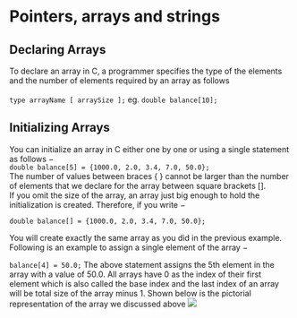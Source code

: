 # Pointers, arrays and strings

## Declaring Arrays
To declare an array in C, a programmer specifies the type of the elements and the number of elements required by an array as follows <br><br>
```type arrayName [ arraySize ];```  eg.  ```double balance[10];```

## Initializing Arrays
You can initialize an array in C either one by one or using a single statement as follows −<br>
```double balance[5] = {1000.0, 2.0, 3.4, 7.0, 50.0};```<br>
The number of values between braces { } cannot be larger than the number of elements that we declare for the array between square brackets [].<br>
If you omit the size of the array, an array just big enough to hold the initialization is created. Therefore, if you write −<br>

```double balance[] = {1000.0, 2.0, 3.4, 7.0, 50.0};```<br>

You will create exactly the same array as you did in the previous example. Following is an example to assign a single element of the array −

```balance[4] = 50.0;```
The above statement assigns the 5th element in the array with a value of 50.0. All arrays have 0 as the index of their first element which is also called the base index and the last index of an array will be total size of the array minus 1. Shown below is the pictorial representation of the array we discussed above 
![](https://www.tutorialspoint.com/cprogramming/images/array_presentation.jpg)

